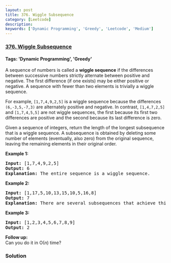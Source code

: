```yaml
---
layout: post
title: 376. Wiggle Subsequence
category: [Leetcode]
description: 
keywords: ['Dynamic Programming', 'Greedy', 'Leetcode', 'Medium']
---
```

### [376. Wiggle Subsequence](https://leetcode.com/problems/wiggle-subsequence)

#### Tags: 'Dynamic Programming', 'Greedy'

<div class="content__u3I1 question-content__JfgR"><div><p>A sequence of numbers is called a <strong>wiggle sequence</strong> if the differences between successive numbers strictly alternate between positive and negative. The first difference (if one exists) may be either positive or negative. A sequence with fewer than two elements is trivially a wiggle sequence.</p>
<p>For example, <code>[1,7,4,9,2,5]</code> is a wiggle sequence because the differences <code>(6,-3,5,-7,3)</code> are alternately positive and negative. In contrast, <code>[1,4,7,2,5]</code> and <code>[1,7,4,5,5]</code> are not wiggle sequences, the first because its first two differences are positive and the second because its last difference is zero.</p>
<p>Given a sequence of integers, return the length of the longest subsequence that is a wiggle sequence. A subsequence is obtained by deleting some number of elements (eventually, also zero) from the original sequence, leaving the remaining elements in their original order.</p>
<p><strong>Example 1:</strong></p>
<pre><strong>Input: </strong><span id="example-input-1-1">[1,7,4,9,2,5]</span>
<strong>Output: </strong><span id="example-output-1">6
<strong>Explanation:</strong> </span>The entire sequence is a wiggle sequence.</pre>
<div>
<p><strong>Example 2:</strong></p>
<pre><strong>Input: </strong><span id="example-input-2-1">[1,17,5,10,13,15,10,5,16,8]</span>
<strong>Output: </strong><span id="example-output-2">7
</span><span id="example-output-1"><strong>Explanation: </strong></span>There are several subsequences that achieve this length. One is [1,17,10,13,10,16,8].</pre>
<div>
<p><strong>Example 3:</strong></p>
<pre><strong>Input: </strong><span id="example-input-3-1">[1,2,3,4,5,6,7,8,9]</span>
<strong>Output: </strong><span id="example-output-3">2</span></pre>
<p><b>Follow up:</b><br/>
Can you do it in O(<i>n</i>) time?</p>
</div>
</div>
</div></div>

### Solution
